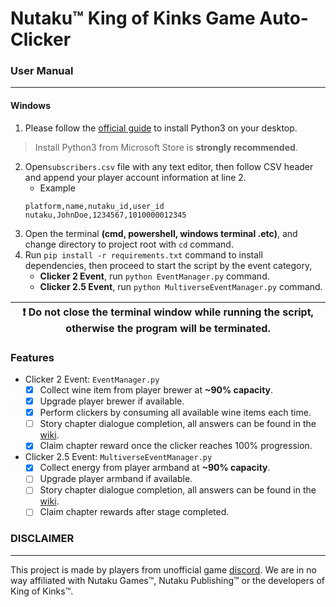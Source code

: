 # Nutaku™ King of Kinks Game Auto-Clicker

### User Manual
---

#### Windows

1. Please follow the [official guide](https://learn.microsoft.com/en-us/windows/python/beginners#install-python) to install Python3 on your desktop.
> Install Python3 from Microsoft Store is **strongly recommended**.
2. Open`subscribers.csv` file with any text editor, then follow CSV header and append your player account information at line 2.
    - Example
    ```csv
    platform,name,nutaku_id,user_id
    nutaku,JohnDoe,1234567,1010000012345
    ```
3. Open the terminal **(cmd, powershell, windows terminal .etc)**, and change directory to project root with `cd` command.
4. Run `pip install -r requirements.txt` command to install dependencies, then proceed to start the script by the event category,
    - **Clicker 2 Event**, run `python EventManager.py` command.
    - **Clicker 2.5 Event**, run `python MultiverseEventManager.py` command.

| :exclamation:    Do not close the terminal window while running the script, otherwise the program will be terminated. |
|-----------------------------------------------------------------------------------------------------------------------|

### Features

- Clicker 2 Event: `EventManager.py`
    - [x] Collect wine item from player brewer at **~90% capacity**.
    - [x] Upgrade player brewer if available.
    - [x] Perform clickers by consuming all available wine items each time.
    - [ ] Story chapter dialogue completion, all answers can be found in the [wiki](https://kingofkinks.miraheze.org/wiki/EventClicker2).
    - [x] Claim chapter reward once the clicker reaches 100% progression.
- Clicker 2.5 Event: `MultiverseEventManager.py`
    - [x] Collect energy from player armband at **~90% capacity**.
    - [ ] Upgrade player armband if available.
    - [ ] Story chapter dialogue completion, all answers can be found in the [wiki](https://kingofkinks.miraheze.org/wiki/Dating_Event).
    - [ ] Claim chapter rewards after stage completed.

### DISCLAIMER
---

This project is made by players from unofficial game [discord](https://discord.gg/king-of-kinks). We are in no way affiliated with Nutaku Games™, Nutaku Publishing™ or the developers of King of Kinks™.
